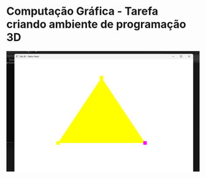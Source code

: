 # Computação Gráfica - Tarefa criando ambiente de programação 3D

![Print execução](.\images\Hello3D-print.png "Print execução")